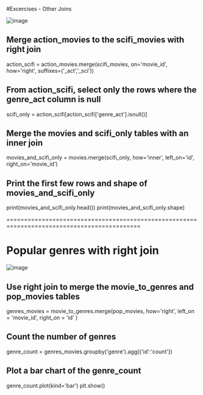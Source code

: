 #Excercises - Other Joins

![image](https://user-images.githubusercontent.com/29009536/157827956-45bedc31-e3f7-4aba-9e30-83af46960ad8.png)

## Merge action_movies to the scifi_movies with right join
action_scifi = action_movies.merge(scifi_movies, on='movie_id', how='right',
                                   suffixes=('_act','_sci'))

## From action_scifi, select only the rows where the genre_act column is null
scifi_only = action_scifi[action_scifi['genre_act'].isnull()]

## Merge the movies and scifi_only tables with an inner join
movies_and_scifi_only = movies.merge(scifi_only, how='inner', left_on='id', right_on='movie_id')

## Print the first few rows and shape of movies_and_scifi_only
print(movies_and_scifi_only.head())
print(movies_and_scifi_only.shape)

============================================================================================
# Popular genres with right join

![image](https://user-images.githubusercontent.com/29009536/157828617-c83d6eae-8e14-4306-9c42-34b4dd7fc52d.png)

## Use right join to merge the movie_to_genres and pop_movies tables
genres_movies = movie_to_genres.merge(pop_movies, how='right', 
                                        left_on = 'movie_id',
                                        right_on = 'id' 
                                        )

## Count the number of genres
genre_count = genres_movies.groupby('genre').agg({'id':'count'})

## Plot a bar chart of the genre_count
genre_count.plot(kind='bar')
plt.show()
